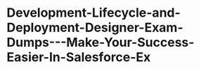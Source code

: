 # Development-Lifecycle-and-Deployment-Designer-Exam-Dumps---Make-Your-Success-Easier-In-Salesforce-Ex